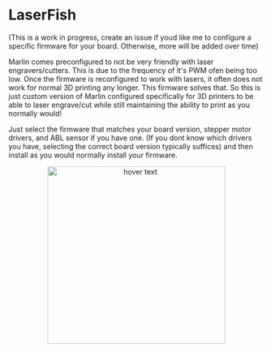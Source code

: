 # LaserFish

(This is a work in progress, create an issue if youd like me to configure a specific firmware for your board. Otherwise, more will be added over time)

Marlin comes preconfigured to not be very friendly with laser engravers/cutters. This is due to the frequency of it's PWM ofen being too low. Once the firmware is reconfigured to work with lasers, it often does not work for normal 3D printing any longer. This firmware solves that. So this is just custom version of Marlin configured specifically for 3D printers to be able to laser engrave/cut while still maintaining the ability to print as you normally would!

Just select the firmware that matches your board version, stepper motor drivers, and ABL sensor if you have one. (If you dont know which drivers you have, selecting the correct board version typically suffices) and then install as you would normally install your firmware.


<p align="center">
  <img src="https://github.com/Echo7394/LaserFish/blob/main/20220126_194450.jpg" width="350" title="hover text">
</p>

